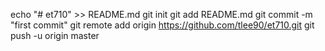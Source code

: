 echo "# et710" >> README.md
git init
git add README.md
git commit -m "first commit"
git remote add origin https://github.com/tlee90/et710.git
git push -u origin master
